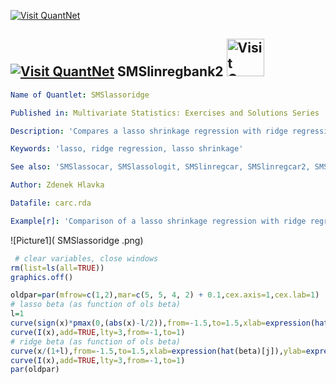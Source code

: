 

[<img src="https://github.com/QuantLet/Styleguide-and-Validation-procedure/blob/master/pictures/banner.png" alt="Visit QuantNet">](http://quantlet.de/index.php?p=info)

## [<img src="https://github.com/QuantLet/Styleguide-and-Validation-procedure/blob/master/pictures/qloqo.png" alt="Visit QuantNet">](http://quantlet.de/) **SMSlinregbank2** [<img src="https://github.com/QuantLet/Styleguide-and-Validation-procedure/blob/master/pictures/QN2.png" width="60" alt="Visit QuantNet 2.0">](http://quantlet.de/d3/ia)


```yaml
Name of Quantlet: SMSlassoridge

Published in: Multivariate Statistics: Exercises and Solutions Series 

Description: 'Compares a lasso shrinkage regression with ridge regression'

Keywords: 'lasso, ridge regression, lasso shrinkage'

See also: 'SMSlassocar, SMSlassologit, SMSlinregcar, SMSlinregcar2, SMSlogitbankrupt'

Author: Zdenek Hlavka

Datafile: carc.rda

Example[r]: 'Comparison of a lasso shrinkage regression with ridge regression'

```


![Picture1]( SMSlassoridge .png)


```R
 # clear variables, close windows
rm(list=ls(all=TRUE))
graphics.off()

oldpar=par(mfrow=c(1,2),mar=c(5, 5, 4, 2) + 0.1,cex.axis=1,cex.lab=1)
# lasso beta (as function of ols beta)
l=1
curve(sign(x)*pmax(0,(abs(x)-l/2)),from=-1.5,to=1.5,xlab=expression(hat(beta)[j]),ylab=expression(paste(hat(beta)[j],atop(scriptstyle(lasso), phantom(0)), (1))),main="lasso shrinkage",ylim=c(-1,1),xlim=c(-1.5,1.5))
curve(I(x),add=TRUE,lty=3,from=-1,to=1)
# ridge beta (as function of ols beta)
curve(x/(1+l),from=-1.5,to=1.5,xlab=expression(hat(beta)[j]),ylab=expression(paste(hat(beta)[j],atop(scriptstyle(ridge), phantom(0)), (1))),main="ridge regression",ylim=c(-1,1),xlim=c(-1.5,1.5))
curve(I(x),add=TRUE,lty=3,from=-1,to=1)
par(oldpar)

```
